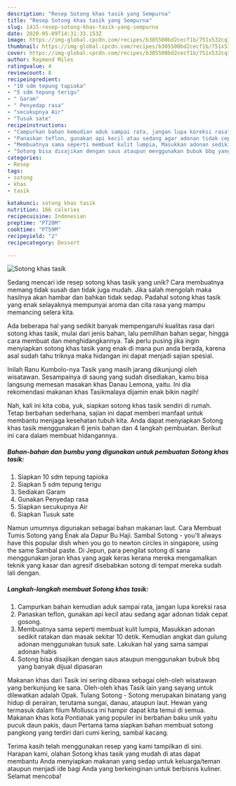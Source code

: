 ```yaml
---
description: "Resep Sotong khas tasik yang Sempurna"
title: "Resep Sotong khas tasik yang Sempurna"
slug: 1415-resep-sotong-khas-tasik-yang-sempurna
date: 2020-05-09T14:31:33.153Z
image: https://img-global.cpcdn.com/recipes/b305500bd2cecf1b/751x532cq70/sotong-khas-tasik-foto-resep-utama.jpg
thumbnail: https://img-global.cpcdn.com/recipes/b305500bd2cecf1b/751x532cq70/sotong-khas-tasik-foto-resep-utama.jpg
cover: https://img-global.cpcdn.com/recipes/b305500bd2cecf1b/751x532cq70/sotong-khas-tasik-foto-resep-utama.jpg
author: Raymond Miles
ratingvalue: 4
reviewcount: 8
recipeingredient:
- "10 sdm tepung tapioka"
- "5 sdm tepung terigu"
- " Garam"
- " Penyedap rasa"
- "secukupnya Air"
- "Tusuk sate"
recipeinstructions:
- "Campurkan bahan kemudian aduk sampai rata, jangan lupa koreksi rasa"
- "Panaskan teflon, gunakan api kecil atau sedang agar adonan tidak cepat gosong."
- "Membuatnya sama seperti membuat kulit lumpia, Masukkan adonan sedikit ratakan dan masak sekitar 10 detik. Kemudian angkat dan gulung adonan menggunakan tusuk sate. Lakukan hal yang sama sampai adonan habis"
- "Sotong bisa disajikan dengan saus ataupun menggunakan bubuk bbq yang banyak dijual dipasaran"
categories:
- Resep
tags:
- sotong
- khas
- tasik

katakunci: sotong khas tasik 
nutrition: 166 calories
recipecuisine: Indonesian
preptime: "PT20M"
cooktime: "PT59M"
recipeyield: "2"
recipecategory: Dessert

---
```



![Sotong khas tasik](https://img-global.cpcdn.com/recipes/b305500bd2cecf1b/751x532cq70/sotong-khas-tasik-foto-resep-utama.jpg)

Sedang mencari ide resep sotong khas tasik yang unik? Cara membuatnya memang tidak susah dan tidak juga mudah. Jika salah mengolah maka hasilnya akan hambar dan bahkan tidak sedap. Padahal sotong khas tasik yang enak selayaknya mempunyai aroma dan cita rasa yang mampu memancing selera kita.

Ada beberapa hal yang sedikit banyak mempengaruhi kualitas rasa dari sotong khas tasik, mulai dari jenis bahan, lalu pemilihan bahan segar, hingga cara membuat dan menghidangkannya. Tak perlu pusing jika ingin menyiapkan sotong khas tasik yang enak di mana pun anda berada, karena asal sudah tahu triknya maka hidangan ini dapat menjadi sajian spesial.

Inilah Ranu Kumbolo-nya Tasik yang masih jarang dikunjungi oleh wisatawan. Sesampainya di saung yang sudah disediakan, kamu bisa langsung memesan masakan khas Danau Lemona, yaitu. Ini dia rekomendasi makanan khas Tasikmalaya dijamin enak bikin nagih!


Nah, kali ini kita coba, yuk, siapkan sotong khas tasik sendiri di rumah. Tetap berbahan sederhana, sajian ini dapat memberi manfaat untuk membantu menjaga kesehatan tubuh kita. Anda dapat menyiapkan Sotong khas tasik menggunakan 6 jenis bahan dan 4 langkah pembuatan. Berikut ini cara dalam membuat hidangannya.

<!--inarticleads1-->

##### Bahan-bahan dan bumbu yang digunakan untuk pembuatan Sotong khas tasik:

1. Siapkan 10 sdm tepung tapioka
1. Siapkan 5 sdm tepung terigu
1. Sediakan  Garam
1. Gunakan  Penyedap rasa
1. Siapkan secukupnya Air
1. Siapkan Tusuk sate


Namun umumnya digunakan sebagai bahan makanan laut. Cara Membuat Tumis Sotong yang Enak ala Dapur Bu Haji. Sambal Sotong - you&#39;ll always have this popular dish when you go to newton circles in singapore, using the same Sambal paste. Di Jepun, para pengilat sotong di sana menggunakan joran khas yang agak keras kerana mereka mengamalkan teknik yang kasar dan agresif disebabkan sotong di tempat mereka sudah lali dengan. 

<!--inarticleads2-->

##### Langkah-langkah membuat Sotong khas tasik:

1. Campurkan bahan kemudian aduk sampai rata, jangan lupa koreksi rasa
1. Panaskan teflon, gunakan api kecil atau sedang agar adonan tidak cepat gosong.
1. Membuatnya sama seperti membuat kulit lumpia, Masukkan adonan sedikit ratakan dan masak sekitar 10 detik. Kemudian angkat dan gulung adonan menggunakan tusuk sate. Lakukan hal yang sama sampai adonan habis
1. Sotong bisa disajikan dengan saus ataupun menggunakan bubuk bbq yang banyak dijual dipasaran


Makanan khas dari Tasik ini sering dibawa sebagai oleh-oleh wisatawan yang berkunjung ke sana. Oleh-oleh khas Tasik lain yang sayang untuk dilewatkan adalah Opak. Tulang Sotong - Sotong merupakan binatang yang hidup di perairan, terutama sungai, danau, ataupun laut. Hewan yang termasuk dalam filum Mollusca ini hampir dapat kita temui di semua. Makanan khas kota Pontianak yang populer ini berbahan baku unik yaitu pucuk daun pakis, daun Pertama tama siapkan bahan membuat sotong pangkong yang terdiri dari cumi kering, sambal kacang. 

Terima kasih telah menggunakan resep yang kami tampilkan di sini. Harapan kami, olahan Sotong khas tasik yang mudah di atas dapat membantu Anda menyiapkan makanan yang sedap untuk keluarga/teman ataupun menjadi ide bagi Anda yang berkeinginan untuk berbisnis kuliner. Selamat mencoba!
